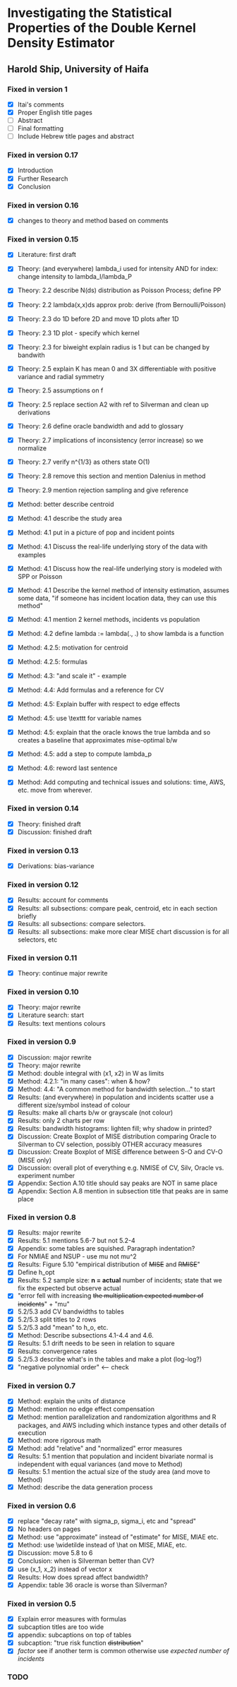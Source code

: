 # Investigating the Statistical Properties of the Double Kernel Density Estimator
## Harold Ship, University of Haifa

### Fixed in version 1
 - [x] Itai's comments
 - [x] Proper English title pages
 - [ ] Abstract
 - [ ] Final formatting
 - [ ] Include Hebrew title pages and abstract

### Fixed in version 0.17
 - [x] Introduction
 - [x] Further Research
 - [x] Conclusion

### Fixed in version 0.16
 - [x] changes to theory and method based on comments

### Fixed in version 0.15
 - [x] Literature: first draft
 - [x] Theory: (and everywhere) lambda_i used for intensity AND for index: change intensity to lambda_I/lambda_P
 - [x] Theory: 2.2 describe N(ds) distribution as Poisson Process; define PP
 - [x] Theory: 2.2 lambda(x,x)ds approx prob: derive (from Bernoulli/Poisson)
 - [x] Theory: 2.3 do 1D before 2D and move 1D plots after 1D
 - [x] Theory: 2.3 1D plot - specify which kernel
 - [x] Theory: 2.3 for biweight explain radius is 1 but can be changed by bandwith
 - [x] Theory: 2.5 explain K has mean 0 and 3X differentiable with positive variance and radial symmetry
 - [x] Theory: 2.5 assumptions on f
 - [x] Theory: 2.5 replace section A2 with ref to Silverman and clean up derivations
 - [x] Theory: 2.6 define oracle bandwidth and add to glossary
 - [x] Theory: 2.7 implications of inconsistency (error increase) so we normalize
 - [x] Theory: 2.7 verify n^{1/3} as others state O(1)
 - [x] Theory: 2.8 remove this section and mention Dalenius in method
 - [x] Theory: 2.9 mention rejection sampling and give reference
 - [x] Method: better describe centroid
 - [x] Method: 4.1 describe the study area
 - [x] Method: 4.1 put in a picture of pop and incident points
 - [x] Method: 4.1 Discuss the real-life underlying story of the data with examples
 - [x] Method: 4.1 Discuss how the real-life underlying story is modeled with SPP or Poisson
 - [x] Method: 4.1 Describe the kernel method of intensity estimation, assumes some data, "if someone has incident location data, they can use this method"
 - [x] Method: 4.1 mention 2 kernel methods, incidents vs population
 - [x] Method: 4.2 define lambda := lambda(., .) to show lambda is a function
 - [x] Method: 4.2.5: motivation for centroid
 - [x] Method: 4.2.5: formulas
 - [x] Method: 4.3: "and scale it" - example
 - [x] Method: 4.4: Add formulas and a reference for CV
 - [x] Method: 4.5: Explain buffer with respect to edge effects
 - [x] Method: 4.5: use \texttt for variable names
 - [x] Method: 4.5: explain that the oracle knows the true lambda and so creates a baseline that approximates mise-optimal b/w
 - [x] Method: 4.5: add a step to compute lambda_p
 - [x] Method: 4.6: reword last sentence
 - [x] Method: Add computing and technical issues and solutions: time, AWS, etc. move from wherever.


### Fixed in version 0.14
 - [x] Theory: finished draft
 - [x] Discussion: finished draft

### Fixed in version 0.13
 - [x] Derivations: bias-variance

### Fixed in version 0.12
 - [x] Results: account for comments
 - [x] Results: all subsections: compare peak, centroid, etc in each section briefly
 - [x] Results: all subsections: compare selectors.
 - [x] Results: all subsections: make more clear MISE chart discussion is for all selectors, etc

### Fixed in version 0.11
 - [x] Theory: continue major rewrite

### Fixed in version 0.10
 - [x] Theory: major rewrite
 - [x] Literature search: start
 - [x] Results: text mentions colours

### Fixed in version 0.9
 - [x] Discussion: major rewrite
 - [x] Theory: major rewrite
 - [x] Method: double integral with (x1, x2) in W as limits
 - [x] Method: 4.2.1: "in many cases": when & how?
 - [x] Method: 4.4: "A common method for bandwidth selection..." to start
 - [x] Results: (and everywhere) in population and incidents scatter use a different size/symbol instead of colour
 - [x] Results: make all charts b/w or grayscale (not colour)
 - [x] Results: only 2 charts per row
 - [x] Results: bandwidth histograms: lighten fill; why shadow in printed?
 - [x] Discussion: Create Boxplot of MISE distribution comparing Oracle to Silverman to CV selection, possibly OTHER accuracy measures
 - [x] Discussion: Create Boxplot of MISE difference between S-O and CV-O (MISE only)
 - [x] Discussion: overall plot of everything e.g. NMISE of CV, Silv, Oracle vs. experiment number
 - [x] Appendix: Section A.10 title should say peaks are NOT in same place
 - [x] Appendix: Section A.8 mention in subsection title that peaks are in same place

### Fixed in version 0.8
 - [x] Results: major rewrite
 - [x] Results: 5.1 mentions 5.6-7 but not 5.2-4
 - [x] Appendix: some tables are squished. Paragraph indentation?
 - [x] For NMIAE and NSUP - use mu not mu^2
 - [x] Results: Figure 5.10 "empirical distribution of <del>MISE</del> and <del>RMISE</del>"
 - [x] Define h_opt
 - [x] Results: 5.2 sample size: **n = actual** number of incidents; state that we fix the expected but observe actual
 - [x] "error fell with increasing <del>the multiplication expected number of incidents</del>" + "mu"
 - [x] 5.2/5.3 add CV bandwidths to tables
 - [x] 5.2/5.3 split titles to 2 rows
 - [x] 5.2/5.3 add "mean" to h_o, etc.
 - [x] Method: Describe subsections 4.1-4.4 and 4.6.
 - [x] Results: 5.1 drift needs to be seen in relation to square
 - [x] Results: convergence rates
 - [x] 5.2/5.3 describe what's in the tables and make a plot (log-log?)
 - [x] "negative polynomial order" <-- check
 
### Fixed in version 0.7
 - [x] Method: explain the units of distance
 - [x] Method: mention no edge effect compensation
 - [x] Method: mention parallelization and randomization algorithms and R packages, and AWS including which instance types and other details of execution
 - [x] Method: more rigorous math
 - [x] Method: add "relative" and "normalized" error measures
 - [x] Results: 5.1 mention that population and incident bivariate normal is independent with equal variances (and move to Method)
 - [x] Results: 5.1 mention the actual size of the study area (and move to Method)
 - [x] Method: describe the data generation process

### Fixed in version 0.6
 - [x] replace "decay rate" with sigma_p, sigma_i, etc and "spread"
 - [x] No headers on pages
 - [x] Method: use "approximate" instead of "estimate" for MISE, MIAE etc.
 - [x] Method: use \widetilde instead of \hat on MISE, MIAE, etc.
 - [x] Discussion: move 5.8 to 6
 - [x] Conclusion: when is Silverman better than CV?
 - [x] use (x_1, x_2) instead of vector x
 - [x] Results: How does spread affect bandwidth?
 - [x] Appendix: table 36 oracle is worse than Silverman?
   
### Fixed in version 0.5
 - [x] Explain error measures with formulas
 - [x] subcaption titles are too wide
 - [x] appendix: subcaptions on top of tables
 - [x] subcaption: "true risk function <del>distribution</del>"
 - [x] *factor* see if another term is common otherwise use *expected number of incidents*

### TODO

